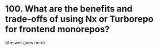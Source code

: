 # 100. What are the benefits and trade-offs of using Nx or Turborepo for frontend monorepos?

(Answer goes here)
